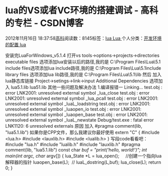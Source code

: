 
# lua的VS或者VC环境的搭建调试 - 高科的专栏 - CSDN博客

2012年11月16日 18:37:58[高科](https://me.csdn.net/pbymw8iwm)阅读数：8145标签：[lua																](https://so.csdn.net/so/search/s.do?q=lua&t=blog)[Lua																](https://so.csdn.net/so/search/s.do?q=Lua&t=blog)[
							](https://so.csdn.net/so/search/s.do?q=lua&t=blog)个人分类：[开发环境的配置																](https://blog.csdn.net/pbymw8iwm/article/category/1219848)[lua																](https://blog.csdn.net/pbymw8iwm/article/category/1219039)[
							](https://blog.csdn.net/pbymw8iwm/article/category/1219848)


安装完LuaForWindows_v5.1.4
打开vs
tools->options->projects->directories
executable files 选项添加lua安装以后的路径,我的是 C:\Program Files\Lua\5.1
include files选项添加lua include路径,我的是 C:\Program Files\Lua\5.1include
library files 选项添加lua lib路径,我的是 C:\Program Files\Lua\5.1\lib
然后
加入lua静态库链接
Project->setings->link->input
Additional Dependencies 选项加入 lua5.1.lib lua51.lib
其他一些问题及解决办法
1.编译报错一
Linking...
test.obj : error LNK2001: unresolved external symbol _lua_close
test.obj : error LNK2001: unresolved external symbol _lua_pcall
test.obj : error LNK2001: unresolved external symbol _luaL_loadstring
test.obj : error LNK2001: unresolved external symbol _luaopen_io
test.obj : error LNK2001: unresolved external symbol _luaopen_base
test.obj : error LNK2001: unresolved external symbol _luaL_newstate
Debug/test.exe : fatal error LNK1120: 6 unresolved externals
原因
加入
\#pragma comment(lib, "lua5.1.lib")
如果你是CPP文件，那么我建议你最好使用
extern "C" {
\#include <lua.h>
\#include <lauxlib.h>
\#include <lualib.h>
}
写段code看看吧：
\#include "lua.h"
\#include "lualib.h"
\#include "lauxlib.h"
\#pragma comment(lib, "lua5.1.lib")
const char *buf = "print('hello, world!')";
int main(int argc, char* argv[]) {
lua_State *L = lua_open();     //创建一个指向lua解释器的指针
luaopen_base(L);  //
luaL_dostring(L,buf);
lua_close(L);
return 0;
}


